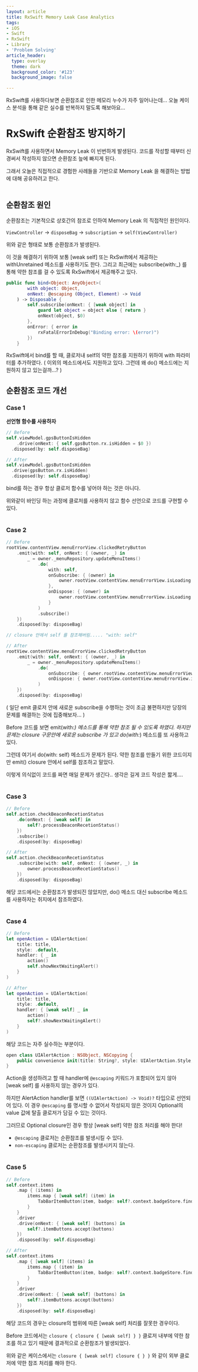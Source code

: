 ```yaml
---
layout: article
title: RxSwift Memory Leak Case Analytics
tags:
- iOS
- Swift
- RxSwift
- Library
- 'Problem Solving'
article_header:
  type: overlay
  theme: dark
  background_color: '#123'
  background_image: false

---
```


RxSwift를 사용하다보면 순환참조로 인한 메모리 누수가 자주 일어나는데... 오늘 케이스 분석을 통해 같은 실수를 반복하지 말도록 해보아요...


<!--more-->

# RxSwift 순환참조 방지하기

RxSwift를 사용하면서 Memory Leak 이 빈번하게 발생된다. 코드를 작성할 때부터 신경써서 작성하지 않으면 순환참조 늪에 빠지게 된다. 

그래서 오늘은 직접적으로 경험한 사례들을 기반으로 Memory Leak 을 해결하는 방법에 대해 공유하려고 한다. 
<br><br>
## 순환참조 원인

순환참조는 기본적으로 상호간의 참조로 인하여 Memory Leak 의 직접적인 원인이다. 

`ViewController` -> `disposeBag` -> `subscription` -> `self(ViewController)`

위와 같은 형태로 보통 순환참조가 발생된다.

이 것을 해결하기 위하여 보통 [weak self] 또는 RxSwift에서 제공하는 withUnretained 메소드를 사용하기도 한다. 그리고 최근에는 subscribe(with:_) 를 통해 약한 참조를 걸 수 있도록 RxSwift에서 제공해주고 있다. 

```swift
public func bind<Object: AnyObject>(
        with object: Object,
        onNext: @escaping (Object, Element) -> Void
    ) -> Disposable {
        self.subscribe(onNext: { [weak object] in
            guard let object = object else { return }
            onNext(object, $0)
        },
        onError: { error in
            rxFatalErrorInDebug("Binding error: \(error)")
        })
    }
```

RxSwift에서 bind를 할 때, 클로저내 self의 약한 참조를 지원하기 위하여 with 파라미터를 추가하였다. 
( 이외의 메소드에서도 지원하고 있다. 그런데 왜 do() 메소드에는 지원하지 않고 있는걸까…? )

## 순환참조 코드 개선

### Case 1

**선언형 함수를 사용하자**

```swift
// Before
self.viewModel.gpsButtonIsHidden
	.drive(onNext: { self.gpsButton.rx.isHidden = $0 })
  .disposed(by: self.disposeBag)

// After
self.viewModel.gpsButtonIsHidden
  .drive(gpsButton.rx.isHidden)
  .disposed(by: self.disposeBag)
```

bind를 하는 경우 항상 클로저 함수를 넣어야 하는 것은 아니다. 

위와같이 바인딩 하는 과정에 클로저를 사용하지 않고 함수 선언으로 코드를 구현할 수 있다. 
<br><br>
### Case 2

```swift
// Before
rootView.contentView.menuErrorView.clickedRetryButton
    .emit(with: self, onNext: { (owner, _) in
        _ = owner._menuRepository.updateMenuItems()
            .do(
                with: self,
                onSubscribe: { (owner) in
                    owner.rootView.contentView.menuErrorView.isLoading = true
                },
                onDispose: { (onwer) in
                    owner.rootView.contentView.menuErrorView.isLoading = false
                }
            )
            .subscribe()
    })
    .disposed(by: disposeBag)

// closure 안에서 self 를 참조해버림..... "with: self"

// After
rootView.contentView.menuErrorView.clickedRetryButton
    .emit(with: self, onNext: { (owner, _) in
        _ = owner._menuRepository.updateMenuItems()
            .do(
                onSubscribe: { owner.rootView.contentView.menuErrorView.isLoading = true },
                onDispose: { owner.rootView.contentView.menuErrorView.isLoading = false }
            )
    })
    .disposed(by: disposeBag)
```

( 일단 emit 클로저 안에 새로운 subscribe을 수행하는 것이 조금 불편하지만 당장의 문제를 해결하는 것에 집중해보자… )

Before 코드를 보면 emit(with:_) 메소드를 통해 약한 참조 될 수 있도록 하였다. 하지만 문제는 closure 구문안에 새로운 subscribe 가 있고 do(with:_) 메소드를 또 사용하고 있다. 

그런데 여기서 do(with: self) 메소드가 문제가 된다. 약한 참조를 만들기 위한 코드이지만 emit() closure 안에서 self를 참조하고 말았다.

이렇게 의식없이 코드를 짜면 매일 문제가 생긴다.. 생각은 길게 코드 작성은 짧게….
<br><br>
### Case 3

```swift
// Before
self.action.checkBeaconRecetionStatus
    .do(onNext: { [weak self] in
        self?.processBeaconRecetionStatus()
    })
    .subscribe()
    .disposed(by: disposeBag)

// After
self.action.checkBeaconRecetionStatus
    .subscribe(with: self, onNext: { (owner, _) in
        owner.processBeaconRecetionStatus()
    })
    .disposed(by: disposeBag)
```

해당 코드에서는 순환참조가 발생되진 않았지만, do() 메소드 대신 subscribe 메소드를 사용하자는 취지에서 참조하였다. 
<br><br>
### Case 4

```swift
// Before
let openAction = UIAlertAction(
    title: title,
    style: .default,
    handler: { _ in
        action()
        self.showNextWaitingAlert()
    }
)

// After
let openAction = UIAlertAction(
    title: title,
    style: .default,
    handler: { [weak self] _ in
        action()
        self?.showNextWaitingAlert()
    }
)
```

해당 코드는 자주 실수하는 부분이다. 

```swift
open class UIAlertAction : NSObject, NSCopying {
    public convenience init(title: String?, style: UIAlertAction.Style, handler: ((UIAlertAction) -> Void)? = nil)
}
```

Action을 생성하려고 할 때 handler에 `@escaping` 키워드가 포함되어 있지 않아 [weak self] 를 사용하지 않는 경우가 있다. 

하지만 AlertAction handler를 보면 `((UIAlertAction) -> Void)?` 타입으로 선언되어 있다. 이 경우 `@escaping` 를 명시할 수 없어서 작성되지 않은 것이지 Optional의 value 값에 탈출 클로저가 담길 수 있는 것이다. 

그러므로 Optional closure인 경우 항상 [weak self] 약한 참조 처리를 해야 한다!

- `@escaping` 클로저는 순환참조를 발생시킬 수 있다.
- `non-escaping` 클로저는 순환참조를 발생시키지 않는다.
<br><br>
### Case 5

```swift
// Before
self.context.items
    .map { (items) in
        items.map { [weak self] (item) in
            TabBarItemButton(item, badge: self?.context.badgeStore.findByAppName(appName: item.menuItem.appName)?.driver)
        }
    }
    .driver
    .drive(onNext: { [weak self] (buttons) in
        self?.itemButtons.accept(buttons)
    })
    .disposed(by: self.disposeBag)

// After
self.context.items
    .map { [weak self] (items) in
        items.map { (item) in
            TabBarItemButton(item, badge: self?.context.badgeStore.findByAppName(appName: item.menuItem.appName)?.driver)
        }
    }
    .driver
    .drive(onNext: { [weak self] (buttons) in
        self?.itemButtons.accept(buttons)
    })
    .disposed(by: self.disposeBag)
```

해당 코드의 경우는 closure의 범위에 따른 [weak self] 처리를 잘못한 경우이다. 

Before 코드에서는 `closure { closure { [weak self] } }` 클로저 내부에 약한 참조를 하고 있기 때문에 결과적으로 순환참조가 발생되었다. 

위와 같은 케이스에서는 `closure { [weak self] closure { } }` 와 같이 외부 클로저에 약한 참조 처리를 해야 한다.